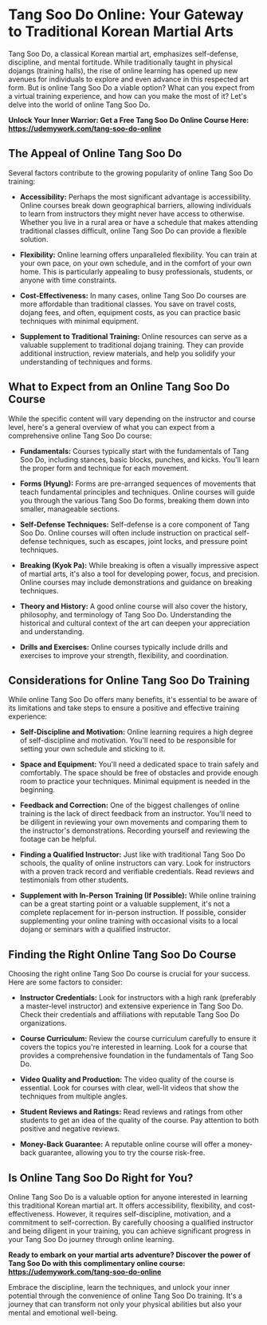 # Tang Soo Do Online: Your Gateway to Traditional Korean Martial Arts

Tang Soo Do, a classical Korean martial art, emphasizes self-defense, discipline, and mental fortitude. While traditionally taught in physical dojangs (training halls), the rise of online learning has opened up new avenues for individuals to explore and even advance in this respected art form. But is online Tang Soo Do a viable option? What can you expect from a virtual training experience, and how can you make the most of it? Let's delve into the world of online Tang Soo Do.

**Unlock Your Inner Warrior: Get a Free Tang Soo Do Online Course Here: https://udemywork.com/tang-soo-do-online**

## The Appeal of Online Tang Soo Do

Several factors contribute to the growing popularity of online Tang Soo Do training:

*   **Accessibility:** Perhaps the most significant advantage is accessibility. Online courses break down geographical barriers, allowing individuals to learn from instructors they might never have access to otherwise. Whether you live in a rural area or have a schedule that makes attending traditional classes difficult, online Tang Soo Do can provide a flexible solution.

*   **Flexibility:** Online learning offers unparalleled flexibility. You can train at your own pace, on your own schedule, and in the comfort of your own home. This is particularly appealing to busy professionals, students, or anyone with time constraints.

*   **Cost-Effectiveness:** In many cases, online Tang Soo Do courses are more affordable than traditional classes. You save on travel costs, dojang fees, and often, equipment costs, as you can practice basic techniques with minimal equipment.

*   **Supplement to Traditional Training:** Online resources can serve as a valuable supplement to traditional dojang training. They can provide additional instruction, review materials, and help you solidify your understanding of techniques and forms.

## What to Expect from an Online Tang Soo Do Course

While the specific content will vary depending on the instructor and course level, here's a general overview of what you can expect from a comprehensive online Tang Soo Do course:

*   **Fundamentals:** Courses typically start with the fundamentals of Tang Soo Do, including stances, basic blocks, punches, and kicks. You'll learn the proper form and technique for each movement.

*   **Forms (Hyung):** Forms are pre-arranged sequences of movements that teach fundamental principles and techniques. Online courses will guide you through the various Tang Soo Do forms, breaking them down into smaller, manageable sections.

*   **Self-Defense Techniques:** Self-defense is a core component of Tang Soo Do. Online courses will often include instruction on practical self-defense techniques, such as escapes, joint locks, and pressure point techniques.

*   **Breaking (Kyok Pa):** While breaking is often a visually impressive aspect of martial arts, it's also a tool for developing power, focus, and precision. Online courses may include demonstrations and guidance on breaking techniques.

*   **Theory and History:** A good online course will also cover the history, philosophy, and terminology of Tang Soo Do. Understanding the historical and cultural context of the art can deepen your appreciation and understanding.

*   **Drills and Exercises:** Online courses typically include drills and exercises to improve your strength, flexibility, and coordination.

## Considerations for Online Tang Soo Do Training

While online Tang Soo Do offers many benefits, it's essential to be aware of its limitations and take steps to ensure a positive and effective training experience:

*   **Self-Discipline and Motivation:** Online learning requires a high degree of self-discipline and motivation. You'll need to be responsible for setting your own schedule and sticking to it.

*   **Space and Equipment:** You'll need a dedicated space to train safely and comfortably. The space should be free of obstacles and provide enough room to practice your techniques. Minimal equipment is needed in the beginning.

*   **Feedback and Correction:** One of the biggest challenges of online training is the lack of direct feedback from an instructor. You'll need to be diligent in reviewing your own movements and comparing them to the instructor's demonstrations. Recording yourself and reviewing the footage can be helpful.

*   **Finding a Qualified Instructor:** Just like with traditional Tang Soo Do schools, the quality of online instructors can vary. Look for instructors with a proven track record and verifiable credentials. Read reviews and testimonials from other students.

*   **Supplement with In-Person Training (If Possible):** While online training can be a great starting point or a valuable supplement, it's not a complete replacement for in-person instruction. If possible, consider supplementing your online training with occasional visits to a local dojang or seminars with a qualified instructor.

## Finding the Right Online Tang Soo Do Course

Choosing the right online Tang Soo Do course is crucial for your success. Here are some factors to consider:

*   **Instructor Credentials:** Look for instructors with a high rank (preferably a master-level instructor) and extensive experience in Tang Soo Do. Check their credentials and affiliations with reputable Tang Soo Do organizations.

*   **Course Curriculum:** Review the course curriculum carefully to ensure it covers the topics you're interested in learning. Look for a course that provides a comprehensive foundation in the fundamentals of Tang Soo Do.

*   **Video Quality and Production:** The video quality of the course is essential. Look for courses with clear, well-lit videos that show the techniques from multiple angles.

*   **Student Reviews and Ratings:** Read reviews and ratings from other students to get an idea of the quality of the course. Pay attention to both positive and negative reviews.

*   **Money-Back Guarantee:** A reputable online course will offer a money-back guarantee, allowing you to try the course risk-free.

## Is Online Tang Soo Do Right for You?

Online Tang Soo Do is a valuable option for anyone interested in learning this traditional Korean martial art. It offers accessibility, flexibility, and cost-effectiveness. However, it requires self-discipline, motivation, and a commitment to self-correction. By carefully choosing a qualified instructor and being diligent in your training, you can achieve significant progress in your Tang Soo Do journey through online learning.

**Ready to embark on your martial arts adventure? Discover the power of Tang Soo Do with this complimentary online course: https://udemywork.com/tang-soo-do-online**

Embrace the discipline, learn the techniques, and unlock your inner potential through the convenience of online Tang Soo Do training. It's a journey that can transform not only your physical abilities but also your mental and emotional well-being.
